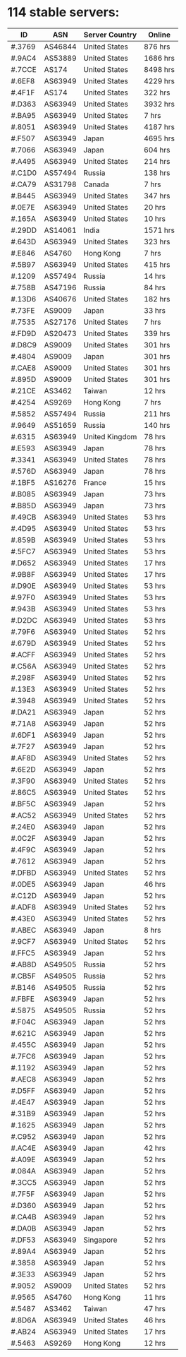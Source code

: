 # 114 stable servers:

| ID | ASN | Server Country | Online |
| ------ | ------ | ------ | ------ |
| #.3769 | AS46844 | United States | 876 hrs |
| #.9AC4 | AS53889 | United States | 1686 hrs |
| #.7CCE | AS174 | United States | 8498 hrs |
| #.6EF8 | AS63949 | United States | 4229 hrs |
| #.4F1F | AS174 | United States | 322 hrs |
| #.D363 | AS63949 | United States | 3932 hrs |
| #.BA95 | AS63949 | United States | 7 hrs |
| #.8051 | AS63949 | United States | 4187 hrs |
| #.F507 | AS63949 | Japan | 4695 hrs |
| #.7066 | AS63949 | Japan | 604 hrs |
| #.A495 | AS63949 | United States | 214 hrs |
| #.C1D0 | AS57494 | Russia | 138 hrs |
| #.CA79 | AS31798 | Canada | 7 hrs |
| #.B445 | AS63949 | United States | 347 hrs |
| #.0E7E | AS63949 | United States | 20 hrs |
| #.165A | AS63949 | United States | 10 hrs |
| #.29DD | AS14061 | India | 1571 hrs |
| #.643D | AS63949 | United States | 323 hrs |
| #.E846 | AS4760 | Hong Kong | 7 hrs |
| #.5B97 | AS63949 | United States | 415 hrs |
| #.1209 | AS57494 | Russia | 14 hrs |
| #.758B | AS47196 | Russia | 84 hrs |
| #.13D6 | AS40676 | United States | 182 hrs |
| #.73FE | AS9009 | Japan | 33 hrs |
| #.7535 | AS27176 | United States | 7 hrs |
| #.FD9D | AS20473 | United States | 339 hrs |
| #.D8C9 | AS9009 | United States | 301 hrs |
| #.4804 | AS9009 | Japan | 301 hrs |
| #.CAE8 | AS9009 | United States | 301 hrs |
| #.895D | AS9009 | United States | 301 hrs |
| #.21CE | AS3462 | Taiwan | 12 hrs |
| #.4254 | AS9269 | Hong Kong | 7 hrs |
| #.5852 | AS57494 | Russia | 211 hrs |
| #.9649 | AS51659 | Russia | 140 hrs |
| #.6315 | AS63949 | United Kingdom | 78 hrs |
| #.E593 | AS63949 | Japan | 78 hrs |
| #.3341 | AS63949 | United States | 78 hrs |
| #.576D | AS63949 | Japan | 78 hrs |
| #.1BF5 | AS16276 | France | 15 hrs |
| #.B085 | AS63949 | Japan | 73 hrs |
| #.B85D | AS63949 | Japan | 73 hrs |
| #.49CB | AS63949 | United States | 53 hrs |
| #.4D95 | AS63949 | United States | 53 hrs |
| #.859B | AS63949 | United States | 53 hrs |
| #.5FC7 | AS63949 | United States | 53 hrs |
| #.D652 | AS63949 | United States | 17 hrs |
| #.9B8F | AS63949 | United States | 17 hrs |
| #.D90E | AS63949 | United States | 53 hrs |
| #.97F0 | AS63949 | United States | 53 hrs |
| #.943B | AS63949 | United States | 53 hrs |
| #.D2DC | AS63949 | United States | 53 hrs |
| #.79F6 | AS63949 | United States | 52 hrs |
| #.679D | AS63949 | United States | 52 hrs |
| #.ACFF | AS63949 | United States | 52 hrs |
| #.C56A | AS63949 | United States | 52 hrs |
| #.298F | AS63949 | United States | 52 hrs |
| #.13E3 | AS63949 | United States | 52 hrs |
| #.3948 | AS63949 | United States | 52 hrs |
| #.DA21 | AS63949 | Japan | 52 hrs |
| #.71A8 | AS63949 | Japan | 52 hrs |
| #.6DF1 | AS63949 | Japan | 52 hrs |
| #.7F27 | AS63949 | Japan | 52 hrs |
| #.AF8D | AS63949 | United States | 52 hrs |
| #.6E2D | AS63949 | Japan | 52 hrs |
| #.3F90 | AS63949 | United States | 52 hrs |
| #.86C5 | AS63949 | United States | 52 hrs |
| #.BF5C | AS63949 | Japan | 52 hrs |
| #.AC52 | AS63949 | United States | 52 hrs |
| #.24E0 | AS63949 | Japan | 52 hrs |
| #.0C2F | AS63949 | Japan | 52 hrs |
| #.4F9C | AS63949 | Japan | 52 hrs |
| #.7612 | AS63949 | Japan | 52 hrs |
| #.DFBD | AS63949 | United States | 52 hrs |
| #.0DE5 | AS63949 | Japan | 46 hrs |
| #.C12D | AS63949 | Japan | 52 hrs |
| #.ADF8 | AS63949 | United States | 52 hrs |
| #.43E0 | AS63949 | United States | 52 hrs |
| #.ABEC | AS63949 | Japan | 8 hrs |
| #.9CF7 | AS63949 | United States | 52 hrs |
| #.FFC5 | AS63949 | Japan | 52 hrs |
| #.AB8D | AS49505 | Russia | 52 hrs |
| #.CB5F | AS49505 | Russia | 52 hrs |
| #.B146 | AS49505 | Russia | 52 hrs |
| #.FBFE | AS63949 | Japan | 52 hrs |
| #.5875 | AS49505 | Russia | 52 hrs |
| #.F04C | AS63949 | Japan | 52 hrs |
| #.621C | AS63949 | Japan | 52 hrs |
| #.455C | AS63949 | Japan | 52 hrs |
| #.7FC6 | AS63949 | Japan | 52 hrs |
| #.1192 | AS63949 | Japan | 52 hrs |
| #.AEC8 | AS63949 | Japan | 52 hrs |
| #.D5FF | AS63949 | Japan | 52 hrs |
| #.4E47 | AS63949 | Japan | 52 hrs |
| #.31B9 | AS63949 | Japan | 52 hrs |
| #.1625 | AS63949 | Japan | 52 hrs |
| #.C952 | AS63949 | Japan | 52 hrs |
| #.AC4E | AS63949 | Japan | 42 hrs |
| #.A09E | AS63949 | Japan | 52 hrs |
| #.084A | AS63949 | Japan | 52 hrs |
| #.3CC5 | AS63949 | Japan | 52 hrs |
| #.7F5F | AS63949 | Japan | 52 hrs |
| #.D360 | AS63949 | Japan | 52 hrs |
| #.CA4B | AS63949 | Japan | 52 hrs |
| #.DA0B | AS63949 | Japan | 52 hrs |
| #.DF53 | AS63949 | Singapore | 52 hrs |
| #.89A4 | AS63949 | Japan | 52 hrs |
| #.3858 | AS63949 | Japan | 52 hrs |
| #.3E33 | AS63949 | Japan | 52 hrs |
| #.9052 | AS9009 | United States | 52 hrs |
| #.9565 | AS4760 | Hong Kong | 11 hrs |
| #.5487 | AS3462 | Taiwan | 47 hrs |
| #.8D6A | AS63949 | United States | 46 hrs |
| #.AB24 | AS63949 | United States | 17 hrs |
| #.5463 | AS9269 | Hong Kong | 12 hrs |

